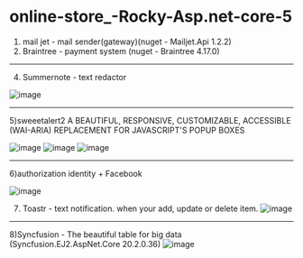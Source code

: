 # online-store_-Rocky-Asp.net-core-5
1) mail jet - mail sender(gateway)(nuget - Mailjet.Api 1.2.2)
2) Braintree - payment system (nuget - Braintree 4.17.0)
_________________________________________________________________________________________________________________________________________________________________________
4) Summernote - text redactor


![image](https://user-images.githubusercontent.com/70452790/197119084-15a466e1-9d98-44e6-8c33-b3bafc45c8af.png)
_________________________________________________________________________________________________________________________________________________________________________
5)sweeetalert2
A BEAUTIFUL, RESPONSIVE, CUSTOMIZABLE, ACCESSIBLE (WAI-ARIA) REPLACEMENT FOR JAVASCRIPT'S POPUP BOXES

![image](https://user-images.githubusercontent.com/70452790/197121500-bccdd491-c8c5-4452-854b-86b642e8fc10.png)
![image](https://user-images.githubusercontent.com/70452790/197121568-e3102480-d077-48cc-bd4d-d31b56cb9f33.png)
![image](https://user-images.githubusercontent.com/70452790/197121594-49115e57-329b-4b40-ba9f-5c65ddd31d92.png)
_________________________________________________________________________________________________________________________________________________________________________
6)authorization identity + Facebook

![image](https://user-images.githubusercontent.com/70452790/197121413-760681f9-b933-4c7d-a876-c1cdf3762186.png)

7) Toastr -  text notification. when your add, update or delete item.
![image](https://user-images.githubusercontent.com/70452790/197122400-0486f59a-f420-4551-9dfa-f40c7bc29778.png)
_________________________________________________________________________________________________________________________________________________________________________
8)Syncfusion - The beautiful table for big data (Syncfusion.EJ2.AspNet.Core 20.2.0.36)
![image](https://user-images.githubusercontent.com/70452790/197124961-9abd1134-5ef6-47d2-aed9-f5e99e1aac15.png)




